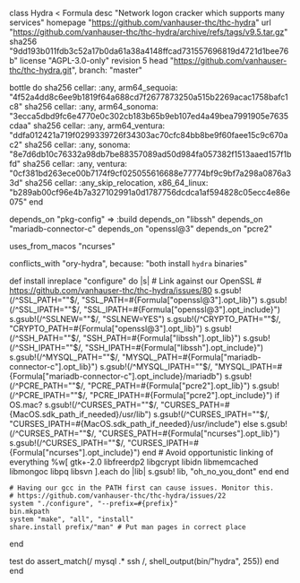 class Hydra < Formula
  desc "Network logon cracker which supports many services"
  homepage "https://github.com/vanhauser-thc/thc-hydra"
  url "https://github.com/vanhauser-thc/thc-hydra/archive/refs/tags/v9.5.tar.gz"
  sha256 "9dd193b011fdb3c52a17b0da61a38a4148ffcad731557696819d4721d1bee76b"
  license "AGPL-3.0-only"
  revision 5
  head "https://github.com/vanhauser-thc/thc-hydra.git", branch: "master"

  bottle do
    sha256 cellar: :any,                 arm64_sequoia: "4f52a4dd8c6ee9b1819f64a688cd7f2677873250a515b2269acac1758bafc1c8"
    sha256 cellar: :any,                 arm64_sonoma:  "3ecca5dbd9fc6e4770e0c302cb183b65b9eb107ed4a49bea7991905e7635cdaa"
    sha256 cellar: :any,                 arm64_ventura: "ddfa012421a719f0299339726f34303ac70cfc84bb8be9f60faee15c9c670ac2"
    sha256 cellar: :any,                 sonoma:        "8e7d6db10c76332a98db7be88357089ad50d984fa057382f1513aaed157f1bfd"
    sha256 cellar: :any,                 ventura:       "0cf381bd263ece00b7174f9cf025055616688e77774bf9c9bf7a298a0876a33d"
    sha256 cellar: :any_skip_relocation, x86_64_linux:  "b289ab00cf96e4b7a327102991a0d1787756dcdca1af594828c05ecc4e86e075"
  end

  depends_on "pkg-config" => :build
  depends_on "libssh"
  depends_on "mariadb-connector-c"
  depends_on "openssl@3"
  depends_on "pcre2"

  uses_from_macos "ncurses"

  conflicts_with "ory-hydra", because: "both install `hydra` binaries"

  def install
    inreplace "configure" do |s|
      # Link against our OpenSSL
      # https://github.com/vanhauser-thc/thc-hydra/issues/80
      s.gsub!(/^SSL_PATH=""$/, "SSL_PATH=#{Formula["openssl@3"].opt_lib}")
      s.gsub!(/^SSL_IPATH=""$/, "SSL_IPATH=#{Formula["openssl@3"].opt_include}")
      s.gsub!(/^SSLNEW=""$/, "SSLNEW=YES")
      s.gsub!(/^CRYPTO_PATH=""$/, "CRYPTO_PATH=#{Formula["openssl@3"].opt_lib}")
      s.gsub!(/^SSH_PATH=""$/, "SSH_PATH=#{Formula["libssh"].opt_lib}")
      s.gsub!(/^SSH_IPATH=""$/, "SSH_IPATH=#{Formula["libssh"].opt_include}")
      s.gsub!(/^MYSQL_PATH=""$/, "MYSQL_PATH=#{Formula["mariadb-connector-c"].opt_lib}")
      s.gsub!(/^MYSQL_IPATH=""$/, "MYSQL_IPATH=#{Formula["mariadb-connector-c"].opt_include}/mariadb")
      s.gsub!(/^PCRE_PATH=""$/, "PCRE_PATH=#{Formula["pcre2"].opt_lib}")
      s.gsub!(/^PCRE_IPATH=""$/, "PCRE_IPATH=#{Formula["pcre2"].opt_include}")
      if OS.mac?
        s.gsub!(/^CURSES_PATH=""$/, "CURSES_PATH=#{MacOS.sdk_path_if_needed}/usr/lib")
        s.gsub!(/^CURSES_IPATH=""$/, "CURSES_IPATH=#{MacOS.sdk_path_if_needed}/usr/include")
      else
        s.gsub!(/^CURSES_PATH=""$/, "CURSES_PATH=#{Formula["ncurses"].opt_lib}")
        s.gsub!(/^CURSES_IPATH=""$/, "CURSES_IPATH=#{Formula["ncurses"].opt_include}")
      end
      # Avoid opportunistic linking of everything
      %w[
        gtk+-2.0
        libfreerdp2
        libgcrypt
        libidn
        libmemcached
        libmongoc
        libpq
        libsvn
      ].each do |lib|
        s.gsub! lib, "oh_no_you_dont"
      end
    end

    # Having our gcc in the PATH first can cause issues. Monitor this.
    # https://github.com/vanhauser-thc/thc-hydra/issues/22
    system "./configure", "--prefix=#{prefix}"
    bin.mkpath
    system "make", "all", "install"
    share.install prefix/"man" # Put man pages in correct place
  end

  test do
    assert_match(/ mysql .* ssh /, shell_output(bin/"hydra", 255))
  end
end



